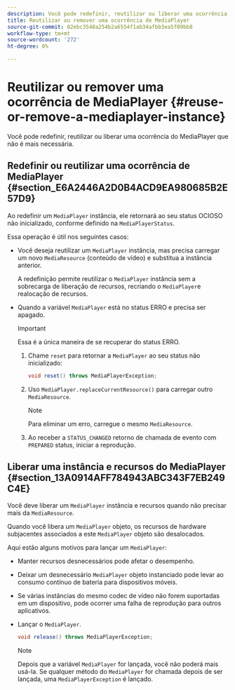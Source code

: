 ```yaml
---
description: Você pode redefinir, reutilizar ou liberar uma ocorrência do MediaPlayer que não é mais necessária.
title: Reutilizar ou remover uma ocorrência de MediaPlayer
source-git-commit: 02ebc3548a254b2a6554f1ab34afbb3ea5f09bb8
workflow-type: tm+mt
source-wordcount: '272'
ht-degree: 0%

---
```


# Reutilizar ou remover uma ocorrência de MediaPlayer {#reuse-or-remove-a-mediaplayer-instance}

Você pode redefinir, reutilizar ou liberar uma ocorrência do MediaPlayer que não é mais necessária.

## Redefinir ou reutilizar uma ocorrência de MediaPlayer {#section_E6A2446A2D0B4ACD9EA980685B2E57D9}

Ao redefinir um `MediaPlayer` instância, ele retornará ao seu status OCIOSO não inicializado, conforme definido na `MediaPlayerStatus`.

Essa operação é útil nos seguintes casos:

* Você deseja reutilizar um `MediaPlayer` instância, mas precisa carregar um novo `MediaResource` (conteúdo de vídeo) e substitua a instância anterior.

  A redefinição permite reutilizar o `MediaPlayer` instância sem a sobrecarga de liberação de recursos, recriando o `MediaPlayer`e realocação de recursos.

* Quando a variável `MediaPlayer` está no status ERRO e precisa ser apagado.

  >[!IMPORTANT]
  >
  >Essa é a única maneira de se recuperar do status ERRO.

   1. Chame `reset` para retornar a `MediaPlayer` ao seu status não inicializado:

      ```java
      void reset() throws MediaPlayerException; 
      ```

   1. Uso `MediaPlayer.replaceCurrentResource()` para carregar outro `MediaResource`.

      >[!NOTE]
      >
      >Para eliminar um erro, carregue o mesmo `MediaResource`.

   1. Ao receber a `STATUS_CHANGED` retorno de chamada de evento com `PREPARED` status, iniciar a reprodução.

## Liberar uma instância e recursos do MediaPlayer {#section_13A0914AFF784943ABC343F7EB249C4E}

Você deve liberar um `MediaPlayer` instância e recursos quando não precisar mais da `MediaResource`.

Quando você libera um `MediaPlayer` objeto, os recursos de hardware subjacentes associados a este `MediaPlayer` objeto são desalocados.

Aqui estão alguns motivos para lançar um `MediaPlayer`:

* Manter recursos desnecessários pode afetar o desempenho.
* Deixar um desnecessário `MediaPlayer` objeto instanciado pode levar ao consumo contínuo de bateria para dispositivos móveis.
* Se várias instâncias do mesmo codec de vídeo não forem suportadas em um dispositivo, pode ocorrer uma falha de reprodução para outros aplicativos.

* Lançar o `MediaPlayer`.

  ```java
  void release() throws MediaPlayerException;
  ```

  >[!NOTE]
  >
  >Depois que a variável `MediaPlayer` for lançada, você não poderá mais usá-la. Se qualquer método do `MediaPlayer` for chamada depois de ser lançada, uma `MediaPlayerException` é lançado.

